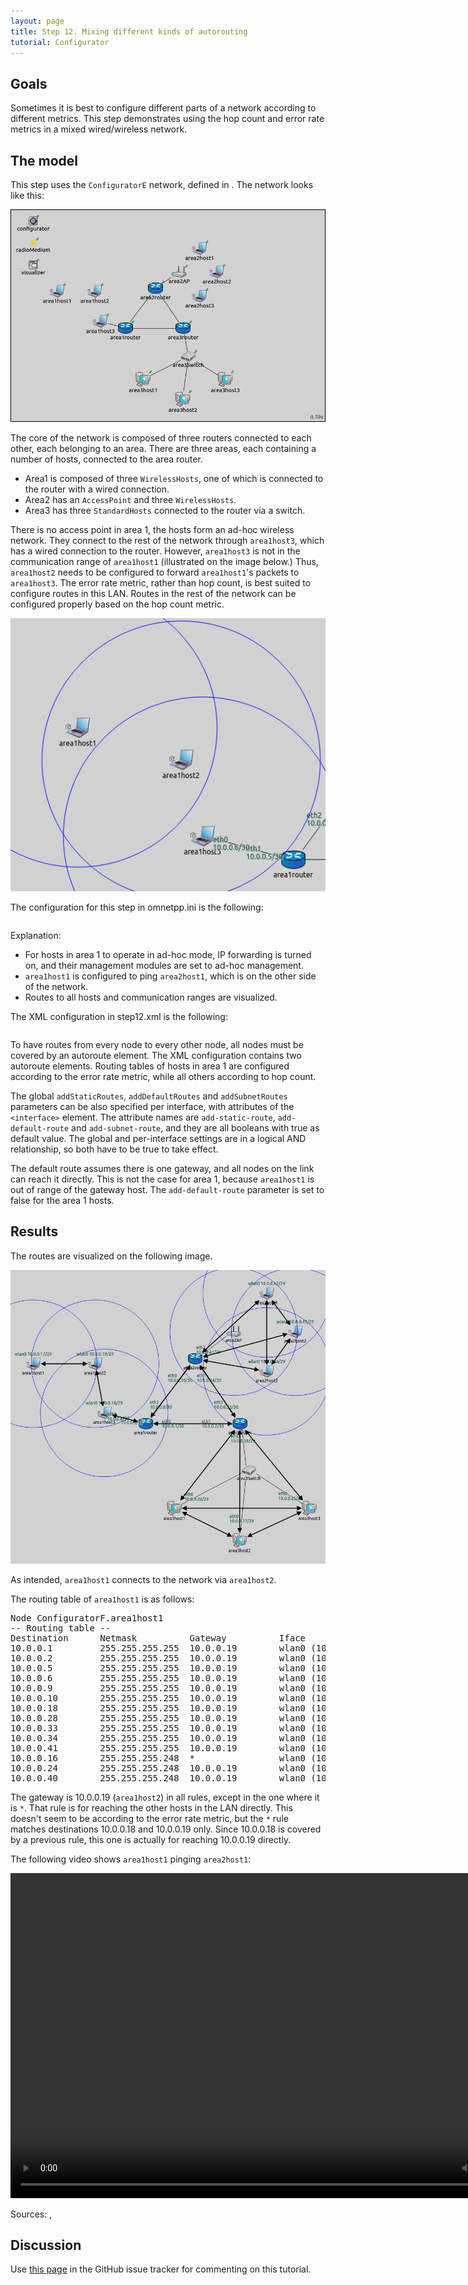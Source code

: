 ```yaml
---
layout: page
title: Step 12. Mixing different kinds of autorouting
tutorial: Configurator
---
```


## Goals

Sometimes it is best to configure different parts of a network according to different metrics.
This step demonstrates using the hop count and error rate metrics in a mixed wired/wireless network.

## The model

This step uses the `ConfiguratorE` network, defined in <a srcfile="../configurator/ConfiguratorE.ned"/>.
The network looks like this:

<img class="screen" src="step12network.png">

The core of the network is composed of three routers connected to each other,
each belonging to an area. There are three areas, each containing a number of hosts,
connected to the area router.

- Area1 is composed of three `WirelessHosts`, one of which is connected to the router
  with a wired connection.
- Area2 has an `AccessPoint` and three `WirelessHosts`.
- Area3 has three `StandardHosts` connected to the router via a switch.

There is no access point in area 1, the hosts form an ad-hoc wireless network.
They connect to the rest of the network through `area1host3`, which has a
wired connection to the router. However, `area1host3` is not in the communication range
of `area1host1` (illustrated on the image below.) Thus, `area1host2` needs to be configured to forward
`area1host1`'s packets to `area1host3`. The error rate metric, rather than hop count,
is best suited to configure routes in this LAN. Routes in the rest of the network
can be configured properly based on the hop count metric.

<img class="screen" src="step12ranges.png">

The configuration for this step in omnetpp.ini is the following:

<p><pre class="snippet" src="../configurator/omnetpp.ini" from="Step12" until="####" comment="#!"></pre></p>

Explanation:

- For hosts in area 1 to operate in ad-hoc mode, IP forwarding is turned on,
  and their management modules are set to ad-hoc management.
- `area1host1` is configured to ping `area2host1`, which is on the other side of the network.
- Routes to all hosts and communication ranges are visualized.

The XML configuration in step12.xml is the following:

<p><pre class="snippet" src="../configurator/step12.xml"></pre></p>

To have routes from every node to every other node, all nodes must be covered by
an autoroute element. The XML configuration contains two autoroute elements.
Routing tables of hosts in area 1 are configured according to the error rate metric,
while all others according to hop count.

The global `addStaticRoutes`, `addDefaultRoutes` and `addSubnetRoutes` parameters
can be also specified per interface, with attributes of the `<interface>` element.
The attribute names are `add-static-route`, `add-default-route` and `add-subnet-route`,
and they are all booleans with true as default value.
The global and per-interface settings are in a logical AND relationship,
so both have to be true to take effect.

The default route assumes there is one gateway,
and all nodes on the link can reach it directly. This is not the case for area 1,
because `area1host1` is out of range of the gateway host.
The `add-default-route` parameter is set to false for the area 1 hosts.

## Results

The routes are visualized on the following image.

<img class="screen" src="step12routes_2.png" width="850px">

As intended, `area1host1` connects to the network via `area1host2`.

The routing table of `area1host1` is as follows:

<p>
<div class="include fit">
<pre class="monospace">
Node ConfiguratorF.area1host1
-- Routing table --
Destination      Netmask          Gateway          Iface             Metric
10.0.0.1         255.255.255.255  10.0.0.19        wlan0 (10.0.0.17)      0
10.0.0.2         255.255.255.255  10.0.0.19        wlan0 (10.0.0.17)      0
10.0.0.5         255.255.255.255  10.0.0.19        wlan0 (10.0.0.17)      0
10.0.0.6         255.255.255.255  10.0.0.19        wlan0 (10.0.0.17)      0
10.0.0.9         255.255.255.255  10.0.0.19        wlan0 (10.0.0.17)      0
10.0.0.10        255.255.255.255  10.0.0.19        wlan0 (10.0.0.17)      0
10.0.0.18        255.255.255.255  10.0.0.19        wlan0 (10.0.0.17)      0
10.0.0.28        255.255.255.255  10.0.0.19        wlan0 (10.0.0.17)      0
10.0.0.33        255.255.255.255  10.0.0.19        wlan0 (10.0.0.17)      0
10.0.0.34        255.255.255.255  10.0.0.19        wlan0 (10.0.0.17)      0
10.0.0.41        255.255.255.255  10.0.0.19        wlan0 (10.0.0.17)      0
10.0.0.16        255.255.255.248  *                wlan0 (10.0.0.17)      0
10.0.0.24        255.255.255.248  10.0.0.19        wlan0 (10.0.0.17)      0
10.0.0.40        255.255.255.248  10.0.0.19        wlan0 (10.0.0.17)      0
</pre>
</div>
</p>

The gateway is 10.0.0.19 (`area1host2`) in all rules, except in the one where it is `*`.
That rule is for reaching the other hosts in the LAN directly.
This doesn't seem to be according to the error rate metric, but the `*` rule
matches destinations 10.0.0.18 and 10.0.0.19 only. Since 10.0.0.18 is covered by a
previous rule, this one is actually for reaching 10.0.0.19 directly.

The following video shows `area1host1` pinging `area2host1`:

<p><video autoplay loop controls onclick="this.paused ? this.play() : this.pause();" src="Step12_2_cropped.mp4" width="850" height="520"></video></p>
<!--internal video recording playback speed 2 animation speed none zoom 1.0 from sendPing(1) to #1734 crop 140 380 150 440-->

Sources: <a srcfile="../configurator/omnetpp.ini"/>, <a srcfile="../configurator/ConfiguratorE.ned"/>

## Discussion

Use <a href="https://github.com/inet-framework/inet-tutorials/issues/2" target="_blank">this page</a>
in the GitHub issue tracker for commenting on this tutorial.
